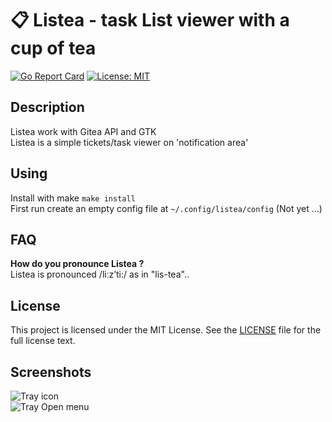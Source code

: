 # 📋 Listea - task List viewer with a cup of tea

[![Go Report Card](https://goreportcard.com/badge/git.iglou.eu/Laboratory/listea)](https://goreportcard.com/report/git.iglou.eu/Laboratory/listea)
[![License: MIT](https://img.shields.io/badge/License-MIT-blue.svg)](https://opensource.org/licenses/MIT)

## Description
Listea work with Gitea API and GTK   
Listea is a simple tickets/task viewer on 'notification area'

## Using
Install with make `make install`    
First run create an empty config file at `~/.config/listea/config` (Not yet ...)

## FAQ
**How do you pronounce Listea ?**   
Listea is pronounced /liːz’ti:/ as in "lis-tea"..

## License
This project is licensed under the MIT License.
See the [LICENSE](https://git.iglou.eu/Laboratory/listea/src/branch/master/LICENSE) file
for the full license text.

## Screenshots
![Tray icon](https://git.iglou.eu/Laboratory/listea/raw/branch/master/screenshot/tray_view.png)   
![Tray Open menu](https://git.iglou.eu/Laboratory/listea/raw/branch/master/screenshot/tray_open.png)